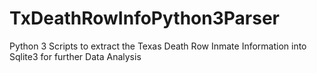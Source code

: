 # TxDeathRowInfoPython3Parser
Python 3 Scripts to extract the Texas Death Row Inmate Information into Sqlite3 for further Data Analysis
